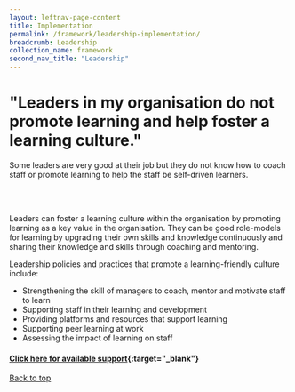 ```yaml
---
layout: leftnav-page-content
title: Implementation
permalink: /framework/leadership-implementation/
breadcrumb: Leadership
collection_name: framework
second_nav_title: "Leadership"
---
```




# **"Leaders in my organisation do not promote learning and help foster a learning culture."**


Some leaders are very good at their job but they do not know how to coach staff or promote learning to help the staff be self-driven learners. 

<br>
<br>

Leaders can foster a learning culture within the organisation by promoting learning as a key value in the organisation. They can be good role-models for learning by upgrading their own skills and knowledge continuously and sharing their knowledge and skills through coaching and mentoring.


Leadership policies and practices that promote a learning-friendly culture include:

- Strengthening the skill of managers to coach, mentor and motivate staff to learn
- Supporting staff in their learning and development
- Providing platforms and resources that support learning
- Supporting peer learning at work
- Assessing the impact of learning on staff



#### [Click here for available support](https://nyp-wpl-staging.netlify.com/framework/leadership-support/){:target="_blank"}

[Back to top](#top)
